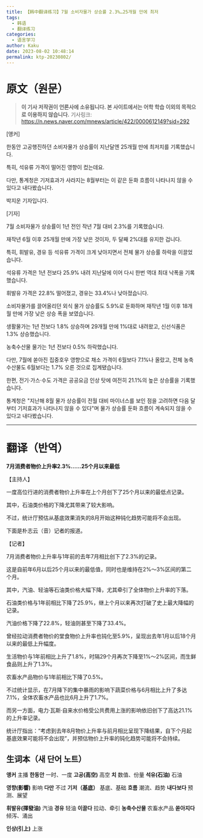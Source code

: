 ```yaml
---
title: 【韩中翻译练习】7월 소비자물가 상승률 2.3%…25개월 만에 최저
tags:
  - 韩语
  - 翻译练习
categories:
  - 语言学习
author: Kaku
date: 2023-08-02 10:48:14
permalink: ktp-20230802/
---
```


# 原文（원문）

> **이 기사 저작권이 언론사에 소유됩니다. 본 사이트에서는 어학 학습 이외의 목적으로 이용하지 않습니다.**
> 기사링크: https://n.news.naver.com/mnews/article/422/0000612149?sid=292

<!--more-->

[앵커]

한동안 고공행진하던 소비자물가 상승률이 지난달엔 25개월 만에 최저치를 기록했습니다.

특히, 석유류 가격이 떨어진 영향이 컸는데요.

다만, 통계청은 기저효과가 사라지는 8월부터는 이 같은 둔화 흐름이 나타나지 않을 수 있다고 내다봤습니다.

박지운 기자입니다.

[기자]

7월 소비자물가 상승률이 1년 전인 작년 7월 대비 2.3%를 기록했습니다.

재작년 6월 이후 25개월 만에 가장 낮은 것이자, 두 달째 2%대를 유지한 겁니다.

특히, 휘발유, 경유 등 석유류 가격이 크게 낮아지면서 전체 물가 상승률 하락을 이끌었습니다.

석유류 가격은 1년 전보다 25.9% 내려 지난달에 이어 다시 한번 역대 최대 낙폭을 기록했습니다.

휘발유 가격은 22.8% 떨어졌고, 경유는 33.4%나 낮아졌습니다.

소비자물가를 끌어올리던 외식 물가 상승률도 5.9%로 둔화하며 재작년 1월 이후 18개월 만에 가장 낮은 상승 폭을 보였습니다.

생활물가는 1년 전보다 1.8% 상승하며 29개월 만에 1%대로 내려왔고, 신선식품은 1.3% 상승했습니다.

농축수산물 물가는 1년 전보다 0.5% 하락했습니다.

다만, 7월에 쏟아진 집중호우 영향으로 채소 가격이 6월보다 7.1%나 올랐고, 전체 농축수산물도 6월보다는 1.7% 오른 것으로 집계됐습니다.

한편, 전기·가스·수도 가격은 공공요금 인상 탓에 여전히 21.1%의 높은 상승률을 기록했습니다.

통계청은 "지난해 8월 물가 상승률이 전월 대비 마이너스를 보인 점을 고려하면 다음 달부터 기저효과가 나타나지 않을 수 있다"며 물가 상승률 둔화 흐름이 계속되지 않을 수 있다고 내다봤습니다.

---

# 翻译（반역）

**7月消费者物价上升率2.3%……25个月以来最低**

【主持人】

一度高位行进的消费者物价上升率在上个月创下了25个月以来的最低点记录。

其中，石油类价格的下降尤其带来了较大影响。

不过，统计厅预估从基底效果消失的8月开始这种钝化趋势可能将不会出现。

下面是朴志云（音）记者的报道。

【记者】

7月消费者物价上升率与1年前的去年7月相比创下了2.3%的记录。

这是自前年6月以后25个月以来的最低值，同时也是维持在2%～3%区间的第二个月。

其中，汽油、轻油等石油类价格大幅下降，尤其牵引了全体物价上升率的下落。

石油类价格与1年前相比下降了25.9%，继上个月以来再次打破了史上最大降幅的记录。

汽油价格下降了22.8%，轻油则甚至下降了33.4%。

曾经拉动消费者物价的堂食物价上升率也钝化至5.9%，呈现出去年1月以后18个月以来的最低上升幅度。

生活物价与1年前相比上升了1.8%，时隔29个月再次下降至1%～2%区间，而生鲜食品则上升了1.3%。

农畜水产品物价与1年前相比下降了0.5%。

不过统计显示，在7月降下的集中暴雨的影响下蔬菜价格与6月相比上升了多达7.1%，全体农畜水产品也比6月上升了1.7%。

而另一方面，电力·瓦斯·自来水价格受公共费用上涨的影响依旧创下了高达21.1%的上升率记录。

统计厅指出：“考虑到去年8月物价上升率与前月相比呈现下降结果，自下个月起基底效果可能将不会出现”，并预估物价上升率的钝化趋势可能将不会持续。

## 生词本（새 단어 노트）

**앵커** 主播
**한동안** 一时、一度
**고공(高空)** 高空
**치** 数值、份量
**석유(石油)** 石油

**영향(影響)** 影响
**다만** 不过
**기저（基底）** 基底、基础
**흐름** 潮流、趋势
**내다보다** 预测、展望

**휘발유(揮發油)** 汽油
**경유** 轻油
**이끌다** 拉动、牵引
**농축수산물** 农畜水产品
**쏟아지다** 倾泻、涌出

**인상(引上)** 上涨